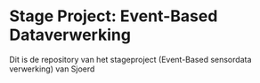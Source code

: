 # Stage Project: Event-Based Dataverwerking

Dit is de repository van het stageproject (Event-Based sensordata verwerking) van Sjoerd
